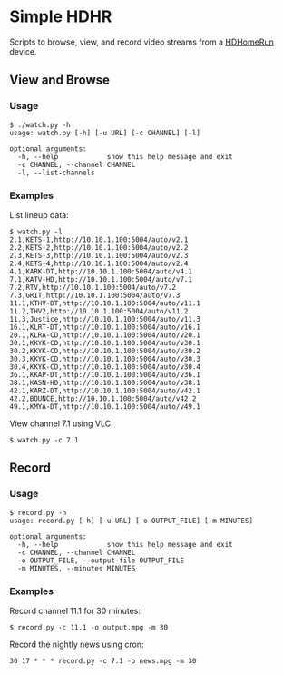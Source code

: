 Simple HDHR
===========

Scripts to browse, view, and record video streams from a [HDHomeRun](http://www.silicondust.com) device.

## View and Browse

### Usage

    $ ./watch.py -h
    usage: watch.py [-h] [-u URL] [-c CHANNEL] [-l]

    optional arguments:
      -h, --help            show this help message and exit
      -c CHANNEL, --channel CHANNEL
      -l, --list-channels

### Examples

List lineup data:

    $ watch.py -l
    2.1,KETS-1,http://10.10.1.100:5004/auto/v2.1
    2.2,KETS-2,http://10.10.1.100:5004/auto/v2.2
    2.3,KETS-3,http://10.10.1.100:5004/auto/v2.3
    2.4,KETS-4,http://10.10.1.100:5004/auto/v2.4
    4.1,KARK-DT,http://10.10.1.100:5004/auto/v4.1
    7.1,KATV-HD,http://10.10.1.100:5004/auto/v7.1
    7.2,RTV,http://10.10.1.100:5004/auto/v7.2
    7.3,GRIT,http://10.10.1.100:5004/auto/v7.3
    11.1,KTHV-DT,http://10.10.1.100:5004/auto/v11.1
    11.2,THV2,http://10.10.1.100:5004/auto/v11.2
    11.3,Justice,http://10.10.1.100:5004/auto/v11.3
    16.1,KLRT-DT,http://10.10.1.100:5004/auto/v16.1
    20.1,KLRA-CD,http://10.10.1.100:5004/auto/v20.1
    30.1,KKYK-CD,http://10.10.1.100:5004/auto/v30.1
    30.2,KKYK-CD,http://10.10.1.100:5004/auto/v30.2
    30.3,KKYK-CD,http://10.10.1.100:5004/auto/v30.3
    30.4,KKYK-CD,http://10.10.1.100:5004/auto/v30.4
    36.1,KKAP-DT,http://10.10.1.100:5004/auto/v36.1
    38.1,KASN-HD,http://10.10.1.100:5004/auto/v38.1
    42.1,KARZ-DT,http://10.10.1.100:5004/auto/v42.1
    42.2,BOUNCE,http://10.10.1.100:5004/auto/v42.2
    49.1,KMYA-DT,http://10.10.1.100:5004/auto/v49.1
 
View channel 7.1 using VLC:

    $ watch.py -c 7.1

## Record

### Usage

    $ record.py -h
    usage: record.py [-h] [-u URL] [-o OUTPUT_FILE] [-m MINUTES]

    optional arguments:
      -h, --help            show this help message and exit
      -c CHANNEL, --channel CHANNEL
      -o OUTPUT_FILE, --output-file OUTPUT_FILE
      -m MINUTES, --minutes MINUTES

### Examples

Record channel 11.1 for 30 minutes:

    $ record.py -c 11.1 -o output.mpg -m 30

Record the nightly news using cron:

    30 17 * * * record.py -c 7.1 -o news.mpg -m 30

